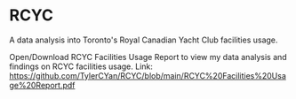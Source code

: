 # RCYC
A data analysis into Toronto's Royal Canadian Yacht Club facilities usage.

Open/Download RCYC Facilities Usage Report to view my data analysis and findings on RCYC facilities usage.
Link: https://github.com/TylerCYan/RCYC/blob/main/RCYC%20Facilities%20Usage%20Report.pdf
